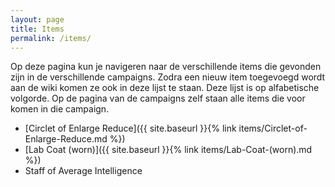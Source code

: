```yaml
---
layout: page
title: Items
permalink: /items/
---
```


Op deze pagina kun je navigeren naar de verschillende items die gevonden zijn in de verschillende campaigns. Zodra een nieuw item toegevoegd wordt aan de wiki komen ze ook in deze lijst te staan. Deze lijst is op alfabetische volgorde. Op de pagina van de campaigns zelf staan alle items die voor komen in die campaign.

* [Circlet of Enlarge Reduce]({{ site.baseurl }}{% link items/Circlet-of-Enlarge-Reduce.md %})
* [Lab Coat (worn)]({{ site.baseurl }}{% link items/Lab-Coat-(worn).md %})
* Staff of Average Intelligence